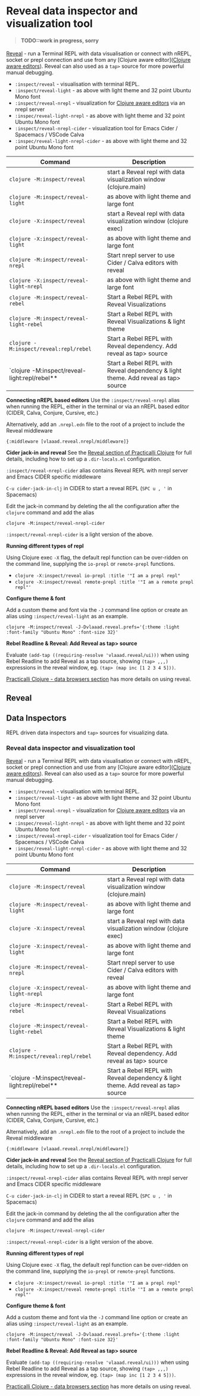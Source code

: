 # Reveal data inspector and visualization tool

> #### TODO::work in progress, sorry

[Reveal](https://vlaaad.github.io/reveal/) - run a Terminal REPL with data visualisation or connect with nREPL, socket or prepl connection and use from any [Clojure aware editor]([Clojure aware editors](https://practicalli.github.io/clojure/clojure-editors/)).
Reveal can also used as a `tap>` source for more powerful manual debugging.

* `:inspect/reveal` - visualisation with terminal REPL.
* `:inspect/reveal-light` - as above with light theme and 32 point Ubuntu Mono font
* `:inspect/reveal-nrepl` - visualization for [Clojure aware editors](https://practicalli.github.io/clojure/clojure-editors/) via an nrepl server
* `:inspec/reveal-light-nrepl` - as above with light theme and 32 point Ubuntu Mono font
* `:inspect/reveal-nrepl-cider` - visualization tool for Emacs Cider / Spacemacs / VSCode Calva
* `:inspec/reveal-light-nrepl-cider` - as above with light theme and 32 point Ubuntu Mono font

| Command                                       | Description                                                                        |
|-----------------------------------------------|------------------------------------------------------------------------------------|
| `clojure -M:inspect/reveal`                   | start a Reveal repl with data visualization window (clojure.main)                   |
| `clojure -M:inspect/reveal-light`             | as above with light theme and large font                                           |
| `clojure -X:inspect/reveal`                   | start a Reveal repl with data visualization window (clojure exec)                  |
| `clojure -X:inspect/reveal-light`             | as above with light theme and large font                                           |
| `clojure -M:inspect/reveal-nrepl`             | Start nrepl server to use Cider / Calva editors with reveal                        |
| `clojure -X:inspect/reveal-light-nrepl`       | as above with light theme and large font                                           |
| `clojure -M:inspect/reveal-rebel`             | Start a Rebel REPL with Reveal Visualizations                                      |
| `clojure -M:inspect/reveal-light-rebel`       | Start a Rebel REPL with Reveal Visualizations & light theme                        |
| `clojure -M:inspect/reveal:repl/rebel`        | Start a Rebel REPL with Reveal dependency. Add reveal as tap> source               |
| `clojure -M:inspect/reveal-light:repl/rebel** | Start a Rebel REPL with Reveal dependency & light theme. Add reveal as tap> source |

**Connecting nREPL based editors**
Use the `:inspect/reveal-nrepl` alias when running the REPL, either in the terminal or via an nREPL based editor (CIDER, Calva, Conjure, Cursive, etc.)

Alternatively, add an `.nrepl.edn` file to the root of a project to include the Reveal middleware
```
{:middleware [vlaaad.reveal.nrepl/middleware]}
```

**Cider jack-in and reveal**
See the [Reveal section of Practicalli Clojure](https://practicalli.github.io/clojure-staging/clojure-tools/data-browsers/reveal.html#using-reveal-with-nrepl-editors) for full details, including how to set up a `.dir-locals.el` configuration.

`:inspect/reveal-nrepl-cider` alias contains Reveal REPL with nrepl server and Emacs CIDER specific middleware

`C-u cider-jack-in-clj` in CIDER to start a reveal REPL  (`SPC u , '` in Spacemacs)

Edit the jack-in command by deleting the all the configuration after the `clojure` command and add the alias
```
clojure -M:inspect/reveal-nrepl-cider
```

`:inspect/reveal-nrepl-cider` is a light version of the above.


**Running different types of repl**

Using Clojure exec `-X` flag, the default repl function can be over-ridden on the command line, supplying the `io-prepl` or `remote-prepl` functions.

* `clojure -X:inspect/reveal io-prepl :title '"I am a prepl repl"`
* `clojure -X:inspect/reveal remote-prepl :title '"I am a remote prepl repl"'`

**Configure theme & font**

Add a custom theme and font via the `-J` command line option or create an alias using `:inspect/reveal-light` as an example.

```shell
clojure -M:inspect/reveal -J-Dvlaaad.reveal.prefs='{:theme :light :font-family "Ubuntu Mono" :font-size 32}'
```

**Rebel Readline & Reveal: Add Reveal as tap> source**

Evaluate `(add-tap ((requiring-resolve 'vlaaad.reveal/ui)))` when using Rebel Readline to add Reveal as a tap source, showing `(tap> ,,,)` expressions in the reveal window, eg. `(tap> (map inc [1 2 3 4 5]))`.

[Practicalli Clojure - data browsers section](http://practical.li/clojure/clojure-tools/data-browsers/reveal.html) has more details on using reveal.




## Reveal


## Data Inspectors
REPL driven data inspectors and `tap>` sources for visualizing data.


### Reveal data inspector and visualization tool
[Reveal](https://vlaaad.github.io/reveal/) - run a Terminal REPL with data visualisation or connect with nREPL, socket or prepl connection and use from any [Clojure aware editor]([Clojure aware editors](https://practicalli.github.io/clojure/clojure-editors/)).
Reveal can also used as a `tap>` source for more powerful manual debugging.

* `:inspect/reveal` - visualisation with terminal REPL.
* `:inspect/reveal-light` - as above with light theme and 32 point Ubuntu Mono font
* `:inspect/reveal-nrepl` - visualization for [Clojure aware editors](https://practicalli.github.io/clojure/clojure-editors/) via an nrepl server
* `:inspec/reveal-light-nrepl` - as above with light theme and 32 point Ubuntu Mono font
* `:inspect/reveal-nrepl-cider` - visualization tool for Emacs Cider / Spacemacs / VSCode Calva
* `:inspec/reveal-light-nrepl-cider` - as above with light theme and 32 point Ubuntu Mono font

| Command                                       | Description                                                                        |
|-----------------------------------------------|------------------------------------------------------------------------------------|
| `clojure -M:inspect/reveal`                   | start a Reveal repl with data visualization window (clojure.main)                   |
| `clojure -M:inspect/reveal-light`             | as above with light theme and large font                                           |
| `clojure -X:inspect/reveal`                   | start a Reveal repl with data visualization window (clojure exec)                  |
| `clojure -X:inspect/reveal-light`             | as above with light theme and large font                                           |
| `clojure -M:inspect/reveal-nrepl`             | Start nrepl server to use Cider / Calva editors with reveal                        |
| `clojure -X:inspect/reveal-light-nrepl`       | as above with light theme and large font                                           |
| `clojure -M:inspect/reveal-rebel`             | Start a Rebel REPL with Reveal Visualizations                                      |
| `clojure -M:inspect/reveal-light-rebel`       | Start a Rebel REPL with Reveal Visualizations & light theme                        |
| `clojure -M:inspect/reveal:repl/rebel`        | Start a Rebel REPL with Reveal dependency. Add reveal as tap> source               |
| `clojure -M:inspect/reveal-light:repl/rebel** | Start a Rebel REPL with Reveal dependency & light theme. Add reveal as tap> source |

**Connecting nREPL based editors**
Use the `:inspect/reveal-nrepl` alias when running the REPL, either in the terminal or via an nREPL based editor (CIDER, Calva, Conjure, Cursive, etc.)

Alternatively, add an `.nrepl.edn` file to the root of a project to include the Reveal middleware
```
{:middleware [vlaaad.reveal.nrepl/middleware]}
```

**Cider jack-in and reveal**
See the [Reveal section of Practicalli Clojure](https://practicalli.github.io/clojure-staging/clojure-tools/data-browsers/reveal.html#using-reveal-with-nrepl-editors) for full details, including how to set up a `.dir-locals.el` configuration.

`:inspect/reveal-nrepl-cider` alias contains Reveal REPL with nrepl server and Emacs CIDER specific middleware

`C-u cider-jack-in-clj` in CIDER to start a reveal REPL  (`SPC u , '` in Spacemacs)

Edit the jack-in command by deleting the all the configuration after the `clojure` command and add the alias
```
clojure -M:inspect/reveal-nrepl-cider
```

`:inspect/reveal-nrepl-cider` is a light version of the above.


**Running different types of repl**

Using Clojure exec `-X` flag, the default repl function can be over-ridden on the command line, supplying the `io-prepl` or `remote-prepl` functions.

* `clojure -X:inspect/reveal io-prepl :title '"I am a prepl repl"`
* `clojure -X:inspect/reveal remote-prepl :title '"I am a remote prepl repl"'`

**Configure theme & font**

Add a custom theme and font via the `-J` command line option or create an alias using `:inspect/reveal-light` as an example.

```shell
clojure -M:inspect/reveal -J-Dvlaaad.reveal.prefs='{:theme :light :font-family "Ubuntu Mono" :font-size 32}'
```

**Rebel Readline & Reveal: Add Reveal as tap> source**

Evaluate `(add-tap ((requiring-resolve 'vlaaad.reveal/ui)))` when using Rebel Readline to add Reveal as a tap source, showing `(tap> ,,,)` expressions in the reveal window, eg. `(tap> (map inc [1 2 3 4 5]))`.

[Practicalli Clojure - data browsers section](http://practical.li/clojure/clojure-tools/data-browsers/reveal.html) has more details on using reveal.
